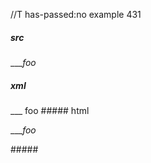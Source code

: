 //T has-passed:no
example 431
##### src
____foo_
##### xml
<?xml version="1.0" encoding="UTF-8"?>
<!DOCTYPE document SYSTEM "CommonMark.dtd">
<document xmlns="http://commonmark.org/xml/1.0">
  <paragraph>
    <text>___</text>
    <emph>
      <text>foo</text>
    </emph>
  </paragraph>
</document>
##### html
<p>___<em>foo</em></p>
#####
